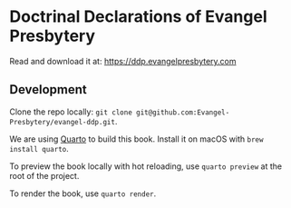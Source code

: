 # Doctrinal Declarations of Evangel Presbytery

Read and download it at: https://ddp.evangelpresbytery.com

## Development

Clone the repo locally: `git clone git@github.com:Evangel-Presbytery/evangel-ddp.git`.

We are using [Quarto](https://quarto.org) to build this book. Install it on macOS with `brew install quarto`.

To preview the book locally with hot reloading, use `quarto preview` at the root of the project.

To render the book, use `quarto render`.